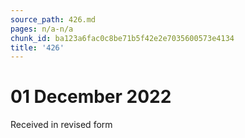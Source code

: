 ```yaml
---
source_path: 426.md
pages: n/a-n/a
chunk_id: ba123a6fac0c8be71b5f42e2e7035600573e4134
title: '426'
---
```

# 01 December 2022

Received in revised form
